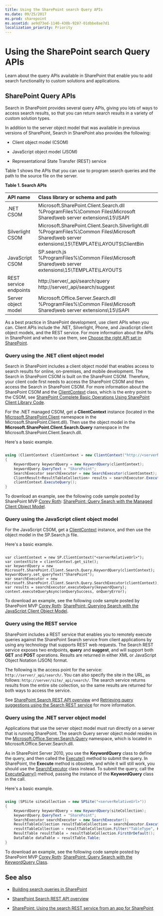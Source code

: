 ```yaml
---
title: Using the SharePoint search Query APIs
ms.date: 09/25/2017
ms.prod: sharepoint
ms.assetid: ae9d73ed-1140-430b-9287-01dbbe8ae7d1
localization_priority: Priority
---
```




# Using the SharePoint search Query APIs
Learn about the query APIs available in SharePoint that enable you to add search functionality to custom solutions and applications. 
## SharePoint Query APIs
<a name="bk_QueryAPIs"> </a>

Search in SharePoint provides several query APIs, giving you lots of ways to access search results, so that you can return search results in a variety of custom solution types.
  
    
    
In addition to the server object model that was available in previous versions of SharePoint, Search in SharePoint also provides the following:
  
    
    

- Client object model (CSOM)
    
  
- JavaScript object model (JSOM)
    
  
- Representational State Transfer (REST) service
    
  
Table 1 shows the APIs that you can use to program search queries and the path to the source file on the server.
  
    
    

**Table 1. Search APIs**


|**API name**|**Class library or schema and path**|
|:-----|:-----|
|.NET CSOM  <br/> |Microsoft.SharePoint.Client.Search.dll <br/>%ProgramFiles%\\Common Files\\Microsoft Shared\\web server extensions\\15\\ISAPI  <br/> |
|Silverlight CSOM  <br/> |Microsoft.SharePoint.Client.Search.Silverlight.dll <br/>%ProgramFiles%\\Common Files\\Microsoft Shared\\web server extensions\\15\\TEMPLATE\\LAYOUTS\\ClientBin  <br/> |
|JavaScript CSOM  <br/> |SP.search.js <br/>%ProgramFiles%\\Common Files\\Microsoft Shared\\web server extensions\\15\\TEMPLATE\\LAYOUTS  <br/> |
|REST service endpoints  <br/> |http://server/_api/search/query <br/>http://server/_api/search/suggest  <br/> |
|Server object model  <br/> |Microsoft.Office.Server.Search.dll <br/>%ProgramFiles%\\Common Files\\Microsoft Shared\\web server extensions\\15\\ISAPI  <br/> |
   
As a best practice in SharePoint development, use client APIs when you can. Client APIs include the .NET, Silverlight, Phone, and JavaScript client object models, and the REST service. For more information about the APIs in SharePoint and when to use them, see  [Choose the right API set in SharePoint](choose-the-right-api-set-in-sharepoint.md).
  
    
    

### Query using the .NET client object model
<a name="bk_QueryNETcsom"> </a>

Search in SharePoint includes a client object model that enables access to search results for online, on-premises, and mobile development. The Search in SharePoint CSOM is built on the SharePoint CSOM. Therefore, your client code first needs to access the SharePoint CSOM and then access the Search in SharePoint CSOM. For more information about the SharePoint CSOM and the [ClientContext](https://msdn.microsoft.com/library/Microsoft.SharePoint.Client.ClientContext.aspx) class, which is the entry point to the CSOM, see [SharePoint Complete Basic Operations Using SharePoint Client Library Code](https://docs.microsoft.com/sharepoint/dev/sp-add-ins/complete-basic-operations-using-sharepoint-client-library-code).
  
    
    
For the .NET managed CSOM, get a **ClientContext** instance (located in the [Microsoft.SharePoint.Client](https://msdn.microsoft.com/library/Microsoft.SharePoint.Client.aspx) namespace in the Microsoft.SharePoint.Client.dll). Then use the object model in the **Microsoft.SharePoint.Client.Search.Query** namespace in the Microsoft.SharePoint.Client.Search.dll.
  
    
    
Here's a basic example.
  
    
    



```cs

using (ClientContext clientContext = new ClientContext("http://<serverName>/sites/<siteCollectionPath>"))
{
    KeywordQuery keywordQuery = new KeywordQuery(clientContext);
    keywordQuery.QueryText = "SharePoint";
    SearchExecutor searchExecutor = new SearchExecutor(clientContext);
    ClientResult<ResultTableCollection> results = searchExecutor.ExecuteQuery(keywordQuery);
    clientContext.ExecuteQuery();
}
```

To download an example, see the following code sample posted by SharePoint MVP  [Corey Roth](http://mvp.microsoft.com/mvp/Corey%20Roth-4029260):  [SharePoint: Query Search with the Managed Client Object Model](https://code.msdn.microsoft.com/Query-Search-with-the-649f1bc1).
  
    
    

### Query using the JavaScript client object model
<a name="bk_QueryJSOM"> </a>

For the JavaScript CSOM, get a  [ClientContext](https://msdn.microsoft.com/library/Microsoft.SharePoint.Client.ClientContext.aspx) instance, and then use the object model in the SP.Search.js file.
  
    
    
Here's a basic example.
  
    
    



```

var clientContext = new SP.ClientContext("<serverRelativeUrl>");
var contextSite = clientContext.get_site();
var keywordQuery = new Microsoft.SharePoint.Client.Search.Query.KeywordQuery(clientContext); 
keywordQuery.set_queryText("SharePoint"); 
var searchExecutor = new Microsoft.SharePoint.Client.Search.Query.SearchExecutor(clientContext);  
var results = searchExecutor.executeQuery(keywordQuery); 
context.executeQueryAsync(onQuerySuccess, onQueryError);
```

To download an example, see the following code sample posted by SharePoint MVP  [Corey Roth](http://mvp.microsoft.com/mvp/Corey%20Roth-4029260):  [SharePoint: Querying Search with the JavaScript Client Object Model](https://code.msdn.microsoft.com/SharePoint-2013-Querying-a629b53b).
  
    
    

### Query using the REST service
<a name="bk_QueryREST"> </a>

SharePoint includes a REST service that enables you to remotely execute queries against the SharePoint Search service from client applications by using any technology that supports REST web requests. The Search REST service exposes two endpoints, **query** and **suggest**, and will support both **GET** and **POST** operations. Results are returned in either XML or JavaScript Object Notation (JSON) format.
  
    
    
The following is the access point for the service:  `http://server/_api/search/`. You can also specify the site in the URL, as follows:  `http://server/site/_api/search/`. The search service returns results from the entire site collection, so the same results are returned for both ways to access the service.
  
    
    
See  [SharePoint Search REST API overview](sharepoint-search-rest-api-overview.md) and [Retrieving query suggestions using the Search REST service](retrieving-query-suggestions-using-the-search-rest-service.md) for more information.
  
    
    

### Query using the .NET server object model
<a name="bk_QuerySOM"> </a>

Applications that use the server object model must run directly on a server that is running SharePoint. The search Query server object model resides in the  [Microsoft.Office.Server.Search.Query](https://msdn.microsoft.com/library/Microsoft.Office.Server.Search.Query.aspx) namespace, which is located in Microsoft.Office.Server.Search.dll.
  
    
    
As in SharePoint Server 2010, you use the  **KeywordQuery** class to define the query, and then called the [Execute()](https://msdn.microsoft.com/library/Microsoft.Office.Server.Search.Query.Query.Execute.aspx) method to submit the query. In SharePoint, the **Execute** method is obsolete, and while it will still work, you should use the [SearchExecutor](https://msdn.microsoft.com/library/Microsoft.Office.Server.Search.Query.SearchExecutor.aspx) class instead. To submit the query, call the [ExecuteQuery()](https://msdn.microsoft.com/library/Microsoft.Office.Server.Search.Query.SearchExecutor.ExecuteQuery.aspx) method, passing the instance of the **KeywordQuery** class in the call.
  
    
    
Here's a basic example.
  
    
    



```cs

using (SPSite siteCollection = new SPSite("<serverRelativeUrl>"))
{
    KeywordQuery keywordQuery = new KeywordQuery(siteCollection);
    keywordQuery.QueryText = "SharePoint";
    SearchExecutor searchExecutor = new SearchExecutor(); 
    ResultTableCollection resultTableCollection = searchExecutor.ExecuteQuery(keywordQuery); 
    resultTableCollection = resultTableCollection.Filter("TableType", KnownTableTypes.RelevantResults); 
    ResultTable resultTable = resultTableCollection.FirstOrDefault(); 
    DataTable dataTable = resultTable.Table; 
}
```

To download an example, see the following code sample posted by SharePoint MVP  [Corey Roth](http://mvp.microsoft.com/mvp/Corey%20Roth-4029260):  [SharePoint: Query Search with the KeywordQuery Class](https://code.msdn.microsoft.com/Query-Search-with-the-372139b5).
  
    
    

## See also
<a name="bk_addresources"> </a>


-  [Building search queries in SharePoint](building-search-queries-in-sharepoint.md)
    
  
-  [SharePoint Search REST API overview](sharepoint-search-rest-api-overview.md)
    
  
-  [SharePoint: Using the search REST service from an app for SharePoint](https://code.msdn.microsoft.com/sharepoint/SharePoint-2013-Perform-a-1bf3e87d)
    
  

  
    
    
